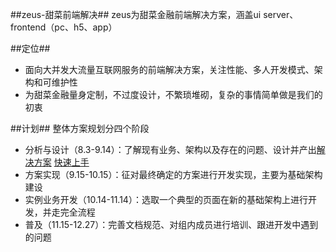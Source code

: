 ##zeus-甜菜前端解决##
zeus为甜菜金融前端解决方案，涵盖ui server、 frontend（pc、h5、app）

##定位##
- 面向大并发大流量互联网服务的前端解决方案，关注性能、多人开发模式、架构和可维护性
- 为甜菜金融量身定制，不过度设计，不繁琐堆砌，复杂的事情简单做是我们的初衷

##计划##
整体方案规划分四个阶段

- 分析与设计（8.3-9.14）：了解现有业务、架构以及存在的问题、设计并产出[解决方案](https://github.com/tftc/zeus/blob/master/doc/programme.md) [快速上手](https://github.com/tftc/zeus/blob/master/doc/quickstart.md)
- 方案实现（9.15-10.15）：征对最终确定的方案进行开发实现，主要为基础架构建设
- 实例业务开发（10.14-11.14）：选取一个典型的页面在新的基础架构上进行开发，并走完全流程
- 普及（11.15-12.27）：完善文档规范、对组内成员进行培训、跟进开发中遇到的问题

